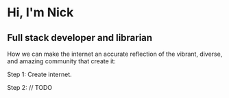 # Hi, I'm Nick

## Full stack developer and librarian

How we can make the internet an accurate reflection of the vibrant, diverse, and amazing community that create it:

Step 1: Create internet.

Step 2: // TODO
